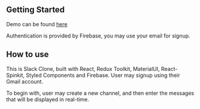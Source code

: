 ## Getting Started

Demo can be found [here]()

Authentication is provided by Firebase, you may use your email for signup.

## How to use

This is Slack Clone, built with React, Redux Toolkit, MaterialUI, React-Spinkit, Styled Components and Firebase. User may signup using their Gmail account.

To begin with, user may create a new channel, and then enter the messages that will be displayed in real-time.
